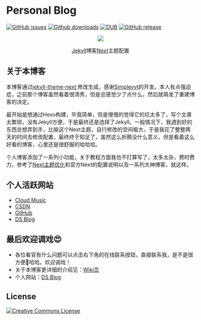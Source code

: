 # Personal Blog
[![GitHub issues](https://img.shields.io/github/issues/ds19991999/ds19991999.github.io.svg)](https://github.com/ds19991999/ds19991999.github.io/issues)
[![Github downloads](https://img.shields.io/github/downloads/ds19991999/ds19991999.github.io/total.svg)](https://github.com/ds19991999/ds19991999.github.io/releases/latest)
[![DUB](https://img.shields.io/dub/l/vibe-d.svg)](https://github.com/ds19991999/ds19991999.github.io/blob/master/LICENSE)
[![GitHub release](https://img.shields.io/github/release/ds19991999/ds19991999.github.io.svg)](https://github.com/ds19991999/ds19991999.github.io/releases)

<div align="center">
  <a href="https://www.ds-vip.top">
    <img src="https://raw.githubusercontent.com/ds19991999/githubimg/master/picgo/20180820123940.jpg">
  </a>
    <p><a href="https://www.jekyll.com.cn/">Jekyll</a>博客<a href="https://github.com/iissnan/hexo-theme-next">Next</a>主题配置</p>
</div>

## 关于本博客

本博客通过[jekyll-theme-next ](https://github.com/Simpleyyt/jekyll-theme-next)修改生成，感谢[Simpleyyt](https://github.com/Simpleyyt)的开发。本人有点强迫症，之前那个博客虽然看着很清秀，但是总感觉少了点什么，然后就萌发了重建博客的决定。

最开始是想通过Hexo构建，毕竟简单，但是慢慢的觉得它的坑太多了，写个文章太繁琐，没有Jekyll方便，于是最终还是选择了Jekyll。一般情况下，我遇到好的东西总想弄到手，比喻这个Next主题，自行修改的空间极大，于是我花了整整两天的时间去修改配置，最终终于知足了，虽然这么折腾没什么意义，但是看着这么好看的博客，心里还是很舒服的哈哈哈。

个人博客添加了一系列小功能，关于教程方面我也不打算写了，太多太杂，费时费力，参考了[Next主题优化](https://zhuanlan.zhihu.com/p/30836436)和官方Next的配置说明以及一系列大神博客，就这样。

## 个人活跃网站

- [Cloud Music](https://music.163.com/#/user/home?id=433004995)
- [CSDN](https://blog.csdn.net/ds19991999)
- [GitHub](https://github.com/ds19991999)
- [DS Blog](https://ds19991999.github.io/)

## 最后欢迎调戏😍

* 各位看官有什么问题可以点击右下角的在线联系按钮，直接联系我，是不是很方便🐥哈哈。欢迎调戏！
* 关于本博客更详细的介绍见：[Wiki页](https://github.com/ds19991999/ds19991999.github.io/wiki)
* 个人网站：[DS Blog](https://www.ds-vip.top/)

## License

<a rel="license" href="http://creativecommons.org/licenses/by-nc-sa/4.0/"><img alt="Creative Commons License" style="border-width:0" src="https://i.creativecommons.org/l/by-nc-sa/4.0/88x31.png" /></a>